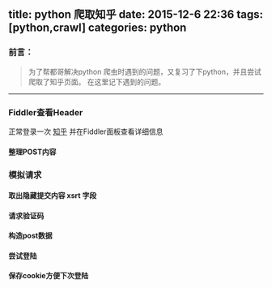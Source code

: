 title: python 爬取知乎
date: 2015-12-6 22:36
tags: [python,crawl]
categories: python
---
### 前言：

> 为了帮都哥解决python 爬虫时遇到的问题，又复习了下python，并且尝试爬取了知乎页面。 在这里记下遇到的问题。

---

###  Fiddler查看Header
正常登录一次 [知乎](http://www.zhihu.com) 并在Fiddler面板查看详细信息

#### 整理POST内容
###  模拟请求
#### 取出隐藏提交内容 xsrt 字段
#### 请求验证码
####  构造post数据
#### 尝试登陆
#### 保存cookie方便下次登陆
